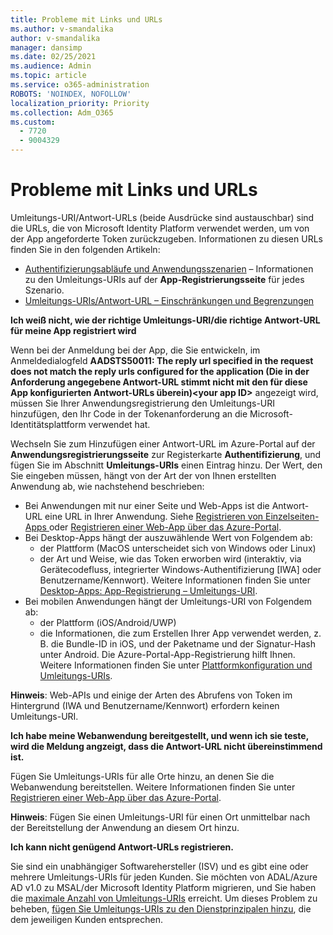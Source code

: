 ```yaml
---
title: Probleme mit Links und URLs
ms.author: v-smandalika
author: v-smandalika
manager: dansimp
ms.date: 02/25/2021
ms.audience: Admin
ms.topic: article
ms.service: o365-administration
ROBOTS: 'NOINDEX, NOFOLLOW'
localization_priority: Priority
ms.collection: Adm_O365
ms.custom:
  - 7720
  - 9004329
---
```


# <a name="issues-with-links-and-urls"></a>Probleme mit Links und URLs

Umleitungs-URI/Antwort-URLs (beide Ausdrücke sind austauschbar) sind die URLs, die von Microsoft Identity Platform verwendet werden, um von der App angeforderte Token zurückzugeben. Informationen zu diesen URLs finden Sie in den folgenden Artikeln:

- [Authentifizierungsabläufe und Anwendungsszenarien](https://docs.microsoft.com/azure/active-directory/develop/authentication-flows-app-scenarios) – Informationen zu den Umleitungs-URIs auf der **App-Registrierungsseite** für jedes Szenario.
- [Umleitungs-URIs/Antwort-URL – Einschränkungen und Begrenzungen](https://docs.microsoft.com/azure/active-directory/develop/reply-url)

**Ich weiß nicht, wie der richtige Umleitungs-URI/die richtige Antwort-URL für meine App registriert wird**

Wenn bei der Anmeldung bei der App, die Sie entwickeln, im Anmeldedialogfeld **AADSTS50011: The reply url specified in the request does not match the reply urls configured for the application (Die in der Anforderung angegebene Antwort-URL stimmt nicht mit den für diese App konfigurierten Antwort-URLs überein)\<your app ID\>** angezeigt wird, müssen Sie Ihrer Anwendungsregistrierung den Umleitungs-URI hinzufügen, den Ihr Code in der Tokenanforderung an die Microsoft-Identitätsplattform verwendet hat.

Wechseln Sie zum Hinzufügen einer Antwort-URL im Azure-Portal auf der **Anwendungsregistrierungsseite** zur Registerkarte **Authentifizierung**, und fügen Sie im Abschnitt **Umleitungs-URIs** einen Eintrag hinzu. Der Wert, den Sie eingeben müssen, hängt von der Art der von Ihnen erstellten Anwendung ab, wie nachstehend beschrieben:

- Bei Anwendungen mit nur einer Seite und Web-Apps ist die Antwort-URL eine URL in Ihrer Anwendung. Siehe [Registrieren von Einzelseiten-Apps ](https://docs.microsoft.com/azure/active-directory/develop/scenario-spa-app-registration#register-a-redirect-uri) oder [Registrieren einer Web-App über das Azure-Portal](https://docs.microsoft.com/azure/active-directory/develop/scenario-web-app-sign-user-app-registration?tabs=aspnetcore#register-an-app-using-azure-portal).
- Bei Desktop-Apps hängt der auszuwählende Wert von Folgendem ab:
    - der Plattform (MacOS unterscheidet sich von Windows oder Linux)
    - der Art und Weise, wie das Token erworben wird (interaktiv, via Gerätecodefluss, integrierter Windows-Authentifizierung [IWA] oder Benutzername/Kennwort).
    Weitere Informationen finden Sie unter [Desktop-Apps: App-Registrierung – Umleitungs-URI](https://docs.microsoft.com/azure/active-directory/develop/scenario-desktop-app-registration#redirect-uris).
- Bei mobilen Anwendungen hängt der Umleitungs-URI von Folgendem ab:
    - der Plattform (iOS/Android/UWP)
    - die Informationen, die zum Erstellen Ihrer App verwendet werden, z. B. die Bundle-ID in iOS, und der Paketname und der Signatur-Hash unter Android. Die Azure-Portal-App-Registrierung hilft Ihnen. Weitere Informationen finden Sie unter [Plattformkonfiguration und Umleitungs-URIs](https://docs.microsoft.com/azure/active-directory/develop/scenario-mobile-app-registration#platform-configuration-and-redirect-uris).

**Hinweis**: Web-APIs und einige der Arten des Abrufens von Token im Hintergrund (IWA und Benutzername/Kennwort) erfordern keinen Umleitungs-URI.

**Ich habe meine Webanwendung bereitgestellt, und wenn ich sie teste, wird die Meldung angzeigt, dass die Antwort-URL nicht übereinstimmend ist.**

Fügen Sie Umleitungs-URIs für alle Orte hinzu, an denen Sie die Webanwendung bereitstellen. Weitere Informationen finden Sie unter [Registrieren einer Web-App über das Azure-Portal](https://docs.microsoft.com/azure/active-directory/develop/scenario-web-app-sign-user-app-registration).

**Hinweis**: Fügen Sie einen Umleitungs-URI für einen Ort unmittelbar nach der Bereitstellung der Anwendung an diesem Ort hinzu.

**Ich kann nicht genügend Antwort-URLs registrieren.**

Sie sind ein unabhängiger Softwarehersteller (ISV) und es gibt eine oder mehrere Umleitungs-URIs für jeden Kunden. Sie möchten von ADAL/Azure AD v1.0 zu MSAL/der Microsoft Identity Platform migrieren, und Sie haben die [maximale Anzahl von Umleitungs-URIs](https://docs.microsoft.com/azure/active-directory/develop/reply-url#maximum-number-of-redirect-uris) erreicht. Um dieses Problem zu beheben, [fügen Sie Umleitungs-URIs zu den Dienstprinzipalen hinzu](https://docs.microsoft.com/azure/active-directory/develop/reply-url#add-redirect-uris-to-service-principals), die dem jeweiligen Kunden entsprechen.
